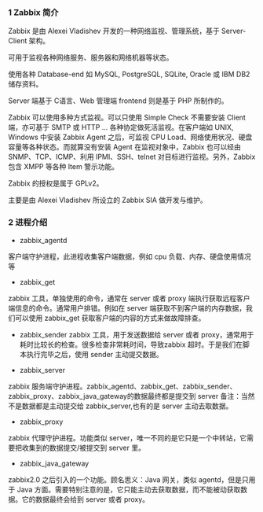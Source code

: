 ### 1 Zabbix 简介
Zabbix 是由 Alexei Vladishev 开发的一种网络监视、管理系统，基于 Server-Client 架构。

可用于监视各种网络服务、服务器和网络机器等状态。

使用各种 Database-end 如 MySQL, PostgreSQL, SQLite, Oracle 或 IBM DB2 储存资料。

Server 端基于 C语言、Web 管理端 frontend 则是基于 PHP 所制作的。

Zabbix 可以使用多种方式监视。可以只使用 Simple Check 不需要安装 Client 端，亦可基于 SMTP 或 HTTP ... 各种协定做死活监视。在客户端如 UNIX, Windows 中安装 Zabbix Agent 之后，可监视 CPU Load、网络使用状况、硬盘容量等各种状态。而就算没有安装 Agent 在监视对象中，Zabbix 也可以经由 SNMP、TCP、ICMP、利用 IPMI、SSH、telnet 对目标进行监视。另外，Zabbix 包含 XMPP 等各种 Item 警示功能。

Zabbix 的授权是属于 GPLv2。

主要是由 Alexei Vladishev 所设立的 Zabbix SIA 做开发与维护。


### 2 进程介绍
+ zabbix_agentd

客户端守护进程，此进程收集客户端数据，例如 cpu 负载、内存、硬盘使用情况等

+ zabbix_get

zabbix 工具，单独使用的命令，通常在 server 或者 proxy 端执行获取远程客户端信息的命令。通常用户排错。例如在 server 端获取不到客户端的内存数据，我们可以使用 zabbix_get 获取客户端的内容的方式来做故障排查。

+ zabbix_sender
zabbix 工具，用于发送数据给 server 或者 proxy，通常用于耗时比较长的检查。很多检查非常耗时间，导致zabbix 超时。于是我们在脚本执行完毕之后，使用 sender 主动提交数据。

+ zabbix_server

zabbix 服务端守护进程。zabbix_agentd、zabbix_get、zabbix_sender、zabbix_proxy、zabbix_java_gateway的数据最终都是提交到 server 备注：当然不是数据都是主动提交给 zabbix_server,也有的是 server 主动去取数据。

+ zabbix_proxy

zabbix 代理守护进程。功能类似 server，唯一不同的是它只是一个中转站，它需要把收集到的数据提交/被提交到 server 里。

+ zabbix_java_gateway

zabbix2.0 之后引入的一个功能。顾名思义：Java 网关，类似 agentd，但是只用于 Java 方面。需要特别注意的是，它只能主动去获取数据，而不能被动获取数据。它的数据最终会给到 server 或者 proxy。
